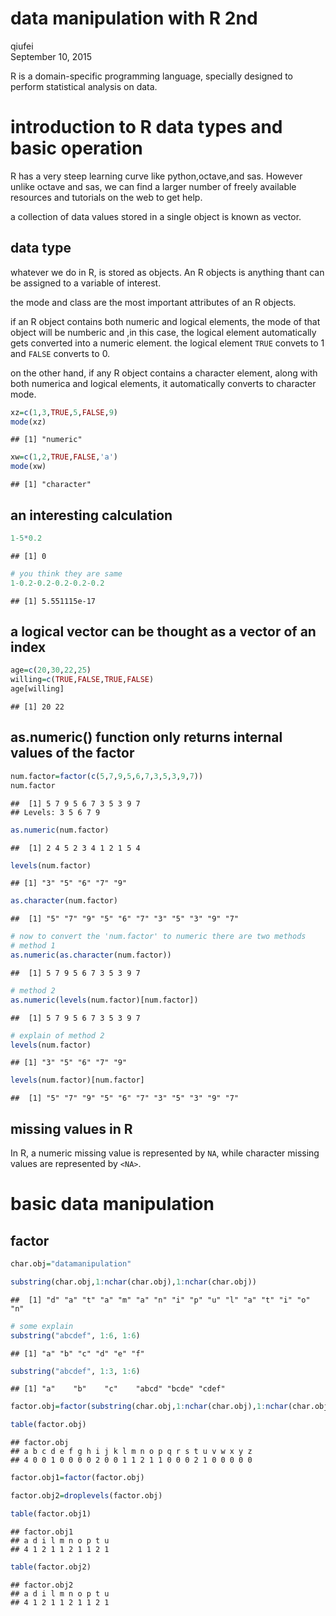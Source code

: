 # data manipulation with R 2nd
qiufei  
September 10, 2015  

R is a domain-specific programming language, specially designed to perform statistical analysis on data.


# introduction to R data types and basic operation

R has a very steep learning curve like python,octave,and sas. However unlike octave and sas, we can find a larger number of freely available resources and tutorials on the web to get help.

a collection of data values stored in a single object is known as vector.

## data type

whatever we do in R, is stored as objects. An R objects is anything thant can be assigned to a variable of interest.

the mode and class are the most important attributes of an R objects.

if an R object contains both numeric and logical elements, the mode of that object will be numberic and ,in this case, the logical element automatically gets converted into a numeric element. the logical element `TRUE` convets to 1 and `FALSE` converts to 0.

on the other hand, if any R object contains a character element, along with both numerica and logical elements, it automatically converts to character mode.


```r
xz=c(1,3,TRUE,5,FALSE,9)
mode(xz)
```

```
## [1] "numeric"
```

```r
xw=c(1,2,TRUE,FALSE,'a')
mode(xw)
```

```
## [1] "character"
```

## an interesting calculation


```r
1-5*0.2
```

```
## [1] 0
```

```r
# you think they are same
1-0.2-0.2-0.2-0.2-0.2
```

```
## [1] 5.551115e-17
```

## a logical vector can be thought as a vector of an index


```r
age=c(20,30,22,25)
willing=c(TRUE,FALSE,TRUE,FALSE)
age[willing]
```

```
## [1] 20 22
```

## as.numeric() function only returns internal values of the factor


```r
num.factor=factor(c(5,7,9,5,6,7,3,5,3,9,7))
num.factor
```

```
##  [1] 5 7 9 5 6 7 3 5 3 9 7
## Levels: 3 5 6 7 9
```

```r
as.numeric(num.factor)
```

```
##  [1] 2 4 5 2 3 4 1 2 1 5 4
```

```r
levels(num.factor)
```

```
## [1] "3" "5" "6" "7" "9"
```

```r
as.character(num.factor)
```

```
##  [1] "5" "7" "9" "5" "6" "7" "3" "5" "3" "9" "7"
```

```r
# now to convert the 'num.factor' to numeric there are two methods
# method 1
as.numeric(as.character(num.factor))
```

```
##  [1] 5 7 9 5 6 7 3 5 3 9 7
```

```r
# method 2
as.numeric(levels(num.factor)[num.factor])
```

```
##  [1] 5 7 9 5 6 7 3 5 3 9 7
```

```r
# explain of method 2
levels(num.factor)
```

```
## [1] "3" "5" "6" "7" "9"
```

```r
levels(num.factor)[num.factor]
```

```
##  [1] "5" "7" "9" "5" "6" "7" "3" "5" "3" "9" "7"
```
## missing values in R

In R, a numeric missing value is represented by `NA`, while character missing values are represented by `<NA>`. 

# basic data manipulation

## factor


```r
char.obj="datamanipulation"

substring(char.obj,1:nchar(char.obj),1:nchar(char.obj))
```

```
##  [1] "d" "a" "t" "a" "m" "a" "n" "i" "p" "u" "l" "a" "t" "i" "o" "n"
```

```r
# some explain
substring("abcdef", 1:6, 1:6)
```

```
## [1] "a" "b" "c" "d" "e" "f"
```

```r
substring("abcdef", 1:3, 1:6)
```

```
## [1] "a"    "b"    "c"    "abcd" "bcde" "cdef"
```

```r
factor.obj=factor(substring(char.obj,1:nchar(char.obj),1:nchar(char.obj)),levels=letters)

table(factor.obj)
```

```
## factor.obj
## a b c d e f g h i j k l m n o p q r s t u v w x y z 
## 4 0 0 1 0 0 0 0 2 0 0 1 1 2 1 1 0 0 0 2 1 0 0 0 0 0
```

```r
factor.obj1=factor(factor.obj)

factor.obj2=droplevels(factor.obj)

table(factor.obj1)
```

```
## factor.obj1
## a d i l m n o p t u 
## 4 1 2 1 1 2 1 1 2 1
```

```r
table(factor.obj2)
```

```
## factor.obj2
## a d i l m n o p t u 
## 4 1 2 1 1 2 1 1 2 1
```


